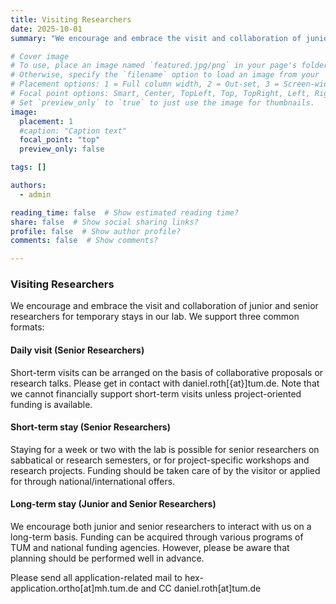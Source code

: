 ```yaml
---
title: Visiting Researchers
date: 2025-10-01
summary: "We encourage and embrace the visit and collaboration of junior and senior researchers for temporary stays in our lab. Find out more here."

# Cover image
# To use, place an image named `featured.jpg/png` in your page's folder.
# Otherwise, specify the `filename` option to load an image from your `assets/media/` folder.
# Placement options: 1 = Full column width, 2 = Out-set, 3 = Screen-width
# Focal point options: Smart, Center, TopLeft, Top, TopRight, Left, Right, BottomLeft, Bottom, BottomRight
# Set `preview_only` to `true` to just use the image for thumbnails.
image:
  placement: 1
  #caption: "Caption text"
  focal_point: "top"
  preview_only: false

tags: []

authors:
  - admin

reading_time: false  # Show estimated reading time?
share: false  # Show social sharing links?
profile: false  # Show author profile?
comments: false  # Show comments?

---
```


### Visiting Researchers
We encourage and embrace the visit and collaboration of junior and senior researchers for temporary stays in our lab. We support three common formats:
#### Daily visit (Senior Researchers) 
Short-term visits can be arranged on the basis of collaborative proposals or research talks. Please get in contact with daniel.roth[{at}]tum.de. Note that we cannot financially support short-term visits unless project-oriented funding is available.
        
#### Short-term stay (Senior Researchers)
Staying for a week or two with the lab is possible for senior researchers on sabbatical or research semesters, or for project-specific workshops and research projects. Funding should be taken care of by the visitor or applied for through national/international offers.
        
#### Long-term stay (Junior and Senior Researchers)
We encourage both junior and senior researchers to interact with us on a long-term basis. Funding can be acquired through various programs of TUM and national funding agencies. However, please be aware that planning should be performed well in advance.
        
Please send all application-related mail to hex-application.ortho[at]mh.tum.de and CC daniel.roth[at]tum.de
            


